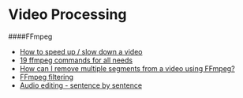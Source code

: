 Video Processing
=================

####FFmpeg

- [How to speed up / slow down a video](https://trac.ffmpeg.org/wiki/How%20to%20speed%20up%20/%20slow%20down%20a%20video)
- [19 ffmpeg commands for all needs](http://www.catswhocode.com/blog/19-ffmpeg-commands-for-all-needs)
- [How can I remove multiple segments from a video using FFmpeg?](http://superuser.com/questions/681885/how-can-i-remove-multiple-segments-from-a-video-using-ffmpeg)
- [FFmpeg filtering](http://trac.ffmpeg.org/wiki/FilteringGuide)
- [Audio editing - sentence by sentence](http://www-ie.meijo-u.ac.jp/~banno/spLibs/spwave/index.html)



